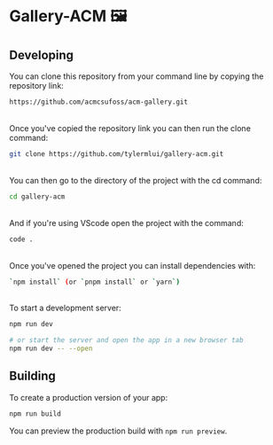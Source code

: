 # Gallery-ACM 🖼️

## Developing

You can clone this repository from your command line by copying the repository link:
```bash 
https://github.com/acmcsufoss/acm-gallery.git
```
<br>
Once you've copied the repository link you can then run the clone command:

```bash
git clone https://github.com/tylermlui/gallery-acm.git
```
<br>
You can then go to the directory of the project with the cd command: <br>

```bash
cd gallery-acm 
```
<br>
And if you're using VScode open the project with the command: <br>

```bash
code .
```
<br>
Once you've opened the project you can install dependencies with:  <br>

```bash 
`npm install` (or `pnpm install` or `yarn`)
```
<br>
To start a development server: <br>

```bash
npm run dev

# or start the server and open the app in a new browser tab
npm run dev -- --open
```

## Building

To create a production version of your app:

```bash
npm run build
```

You can preview the production build with `npm run preview`.
